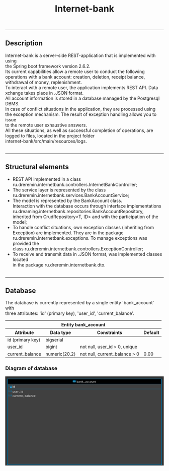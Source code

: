 # <center>Internet-bank</center>
<br>
<hr>

## Description
Internet-bank is a server-side REST-application that is implemented with using<br> 
the Spring boot framework version 2.6.2.<br>
Its current capabilities allow a remote user to conduct the following<br> 
operations with a bank account: creation, deletion, receipt balance,<br>
withdrawal of money, replenishment.<br>
To interact with a remote user, the application implements REST API. Data<br>
xchange takes place in .JSON format.<br>
All account information is stored in a database managed by the Postgresql DBMS.<br>
In case of conflict situations in the application, they are processed using<br>
the exception mechanism. The result of exception handling allows you to issue<br> 
to the remote user exhaustive answers.<br>
All these situations, as well as successful completion of operations, are<br> 
logged to files, located in the project folder<br> 
internet-bank/src/main/resources/logs.<br><br> 
<hr>

## Structural elements

* REST API implemented in a class<br>
  ru.dreremin.internetbank.controllers.InternetBankController;
* The service layer is represented by the class<br>
  ru.dreremin.internetbank.services.BankAccountService;
* The model is represented by the BankAccount class.<br>
  Interaction with the database occurs through interface implementations<br>
  ru.dreaming.internetbank.repositories.BankAccountRepository,<br>
  inherited from CrudRepository<T, ID> and with the participation of the model;<br>
* To handle conflict situations, own exception classes (inheriting from<br>
  Exception) are implemented. They are in the package<br> 
  ru.dreremin.internetbank.exceptions. To manage exceptions was provided the<br>
  class ru.dreremin.internetbank.controllers.ExceptionController;
* To receive and transmit data in .JSON format, was implemented classes located<br> 
  in the package ru.dreremin.internetbank.dto.<br><br>
<hr>

## Database
The database is currently represented by a single entity 'bank_account' with<br> 
three attributes: 'id' (primary key), 'user_id', 'current_balance'.<br>

<table>
    <thread>
        <tr>
            <th colspan="4">Entity bank_account</th>
        </tr>
        <tr>
            <th>Attribute</th>
            <th>Data type</th>
            <th>Constraints</th>
            <th>Default</th>
        </tr>
    </thread>
    <tbody>
        <tr>
            <td>id (primary key)</td>
            <td>bigserial</td>
            <td></td>
            <td></td>
        </tr>
        <tr>
            <td>user_id</td>
            <td>bigint</td>
            <td>not null, user_id > 0, unique</td>
            <td></td>
        </tr>
        <tr> 
            <td>current_balance</td>
            <td>numeric(20.2)</td>
            <td>not null, current_balance > 0</td>
            <td>0.00</td>
        </tr>
    </tbody>
</table>

### Diagram of database
![diagram](screenshots/diagram.png)

